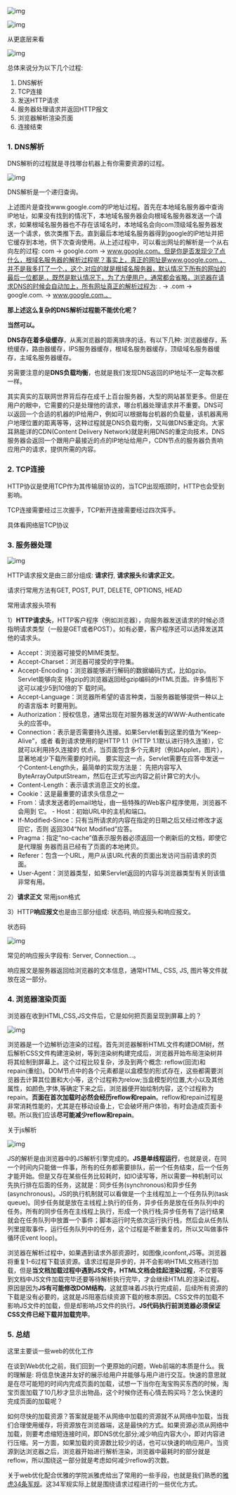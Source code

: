 ![img](http://pcc.huitogo.club/511d0022a6d777e5b48c065013fbfd57)

![img](http://pcc.huitogo.club/23a7fe924238992b76b725d659428123)

从更底层来看

![img](http://pcc.huitogo.club/08becca4242781636adc2ce7a9be4e00)



总体来说分为以下几个过程:

1. DNS解析
2. TCP连接
3. 发送HTTP请求
4. 服务器处理请求并返回HTTP报文
5. 浏览器解析渲染页面
6. 连接结束



### 1. DNS解析

DNS解析的过程就是寻找哪台机器上有你需要资源的过程。

![img](http://pcc.huitogo.club/170124b043272552e036096a6a7665cd)



DNS解析是一个递归查询。



上述图片是查找www.google.com的IP地址过程。首先在本地域名服务器中查询IP地址，如果没有找到的情况下，本地域名服务器会向根域名服务器发送一个请求，如果根域名服务器也不存在该域名时，本地域名会向com顶级域名服务器发送一个请求，依次类推下去。直到最后本地域名服务器得到google的IP地址并把它缓存到本地，供下次查询使用。从上述过程中，可以看出网址的解析是一个从右向左的过程: com -> google.com -> www.google.com。但是你是否发现少了点什么，根域名服务器的解析过程呢？事实上，真正的网址是www.google.com.，并不是我多打了一个.，这个.对应的就是根域名服务器，默认情况下所有的网址的最后一位都是.，既然是默认情况下，为了方便用户，通常都会省略，浏览器在请求DNS的时候会自动加上，所有网址真正的解析过程为: . -> .com -> google.com. -> www.google.com.。



**那上述这么复杂的DNS解析过程能不能优化呢？**

**当然可以。**



**DNS存在着多级缓存**，从离浏览器的距离排序的话，有以下几种: 浏览器缓存，系统缓存，路由器缓存，IPS服务器缓存，根域名服务器缓存，顶级域名服务器缓存，主域名服务器缓存。

另需要注意的是**DNS负载均衡**，也就是我们发现DNS返回的IP地址不一定每次都一样。

其实真实的互联网世界背后存在成千上百台服务器，大型的网站甚至更多。但是在用户的眼中，它需要的只是处理他的请求，哪台机器处理请求并不重要。DNS可以返回一个合适的机器的IP给用户，例如可以根据每台机器的负载量，该机器离用户地理位置的距离等等，这种过程就是DNS负载均衡，又叫做DNS重定向。大家耳熟能详的CDN(Content Delivery Network)就是利用DNS的重定向技术，DNS服务器会返回一个跟用户最接近的点的IP地址给用户，CDN节点的服务器负责响应用户的请求，提供所需的内容。



### 2. TCP连接

HTTP协议是使用TCP作为其传输层协议的，当TCP出现瓶颈时，HTTP也会受到影响。

TCP连接需要经过三次握手，TCP断开连接需要经过四次挥手。

具体看网络层TCP协议



### 3. 服务器处理

![img](http://pcc.huitogo.club/b661c53e1e6892618b0718df283c8e3e)



HTTP请求报文是由三部分组成: **请求行**, **请求报头**和**请求正文**。

请求行常用方法有GET, POST, PUT, DELETE, OPTIONS, HEAD



常用请求报头项有

1）**HTTP请求头**，HTTP客户程序（例如浏览器），向服务器发送请求的时候必须指明请求类型（一般是GET或者POST）。如有必要，客户程序还可以选择发送其他的请求头。

- Accept：浏览器可接受的MIME类型。
- Accept-Charset：浏览器可接受的字符集。
- Accept-Encoding：浏览器能够进行解码的数据编码方式，比如gzip。Servlet能够向支 持gzip的浏览器返回经gzip编码的HTML页面。许多情形下这可以减少5到10倍的下 载时间。
- Accept-Language：浏览器所希望的语言种类，当服务器能够提供一种以上的语言版本 时要用到。
- Authorization：授权信息，通常出现在对服务器发送的WWW-Authenticate头的应答中。
- Connection：表示是否需要持久连接。如果Servlet看到这里的值为“Keep-Alive”，或者 看到请求使用的是HTTP 1.1（HTTP 1.1默认进行持久连接），它就可以利用持久连接的 优点，当页面包含多个元素时（例如Applet，图片），显著地减少下载所需要的时间。 要实现这一点，Servlet需要在应答中发送一个Content-Length头，最简单的实现方法是： 先把内容写入ByteArrayOutputStream，然后在正式写出内容之前计算它的大小。
- Content-Length：表示请求消息正文的长度。
- Cookie：这是最重要的请求头信息之一
- From：请求发送者的email地址，由一些特殊的Web客户程序使用，浏览器不会用到 它。 - Host：初始URL中的主机和端口。
- If-Modified-Since：只有当所请求的内容在指定的日期之后又经过修改才返回它，否则 返回304“Not Modified”应答。
- Pragma：指定“no-cache”值表示服务器必须返回一个刷新后的文档，即使它是代理服 务器而且已经有了页面的本地拷贝。
- Referer：包含一个URL，用户从该URL代表的页面出发访问当前请求的页面。
- User-Agent：浏览器类型，如果Servlet返回的内容与浏览器类型有关则该值非常有用。



2）**请求正文** 常用json格式



3）HTTP**响应报文**也是由三部分组成: 状态码, 响应报头和响应报文。

状态码



![img](http://pcc.huitogo.club/4270d0b998601a7636db8d2021bf3767)



常见的响应报头字段有: Server, Connection...。

响应报文是服务器返回给浏览器的文本信息，通常HTML, CSS, JS, 图片等文件就放在这一部分。



### 4. 浏览器渲染页面

浏览器在收到HTML,CSS,JS文件后，它是如何把页面呈现到屏幕上的？

![img](http://pcc.huitogo.club/5eeeff61ea12378a13eb11fa0354d70c)



浏览器是一个边解析边渲染的过程。首先浏览器解析HTML文件构建DOM树，然后解析CSS文件构建渲染树，等到渲染树构建完成后，浏览器开始布局渲染树并将其绘制到屏幕上。这个过程比较复杂，涉及到两个概念: reflow(回流)和repain(重绘)。DOM节点中的各个元素都是以盒模型的形式存在，这些都需要浏览器去计算其位置和大小等，这个过程称为relow;当盒模型的位置,大小以及其他属性，如颜色,字体,等确定下来之后，浏览器便开始绘制内容，这个过程称为repain。**页面在首次加载时必然会经历reflow和repain**。reflow和repain过程是非常消耗性能的，尤其是在移动设备上，它会破坏用户体验，有时会造成页面卡顿。所以我们应该**尽可能减少reflow和repain**。



关于js解析

![img](http://pcc.huitogo.club/d6d7383a3e6622b651c6192890f65e00)



JS的解析是由浏览器中的JS解析引擎完成的。**JS是单线程运行**，也就是说，在同一个时间内只能做一件事，所有的任务都需要排队，前一个任务结束，后一个任务才能开始。但是又存在某些任务比较耗时，如IO读写等，所以需要一种机制可以先执行排在后面的任务，这就是：同步任务(synchronous)和异步任务(asynchronous)。JS的执行机制就可以看做是一个主线程加上一个任务队列(task queue)。同步任务就是放在主线程上执行的任务，异步任务是放在任务队列中的任务。所有的同步任务在主线程上执行，形成一个执行栈;异步任务有了运行结果就会在任务队列中放置一个事件；脚本运行时先依次运行执行栈，然后会从任务队列里提取事件，运行任务队列中的任务，这个过程是不断重复的，所以又叫做事件循环(Event loop)。



浏览器在解析过程中，如果遇到请求外部资源时，如图像,iconfont,JS等。浏览器将重复1-6过程下载该资源。请求过程是异步的，并不会影响HTML文档进行加载，但是**当文档加载过程中遇到JS文件，HTML文档会挂起渲染过程**，不仅要等到文档中JS文件加载完毕还要等待解析执行完毕，才会继续HTML的渲染过程。原因是因为**JS有可能修改DOM结构**，这就意味着JS执行完成前，后续所有资源的下载是没有必要的，这就是JS阻塞后续资源下载的根本原因。CSS文件的加载不影响JS文件的加载，但是却影响JS文件的执行。**JS代码执行前浏览器必须保证CSS文件已经下载并加载完毕**。



### 5. 总结

这里主要谈一些web的优化工作



在谈到Web优化之前，我们回到一个更原始的问题，Web前端的本质是什么。我的理解是: 将信息快速并友好的展示给用户并能够与用户进行交互。快速的意思就是在尽可能短的时间内完成页面的加载，试想一下当你在淘宝购买东西的时候，淘宝页面加载了10几秒才显示出物品，这个时候你还有心情去购买吗？怎么快速的完成页面的加载呢？



如何尽快的加载资源？答案就是能不从网络中加载的资源就不从网络中加载，当我们合理使用缓存，将资源放在浏览器端，这是最快的方式。如果资源必须从网络中加载，则要考虑缩短连接时间，即DNS优化部分;减少响应内容大小，即对内容进行压缩。另一方面，如果加载的资源数比较少的话，也可以快速的响应用户。当资源到达浏览器之后，浏览器开始进行解析渲染，浏览器中最耗时的部分就是reflow，所以围绕这一部分就是考虑如何减少reflow的次数。



关于web优化配合优雅的学院派雅虎给出了常用的一些手段，也就是我们熟悉的[雅虎34条军规](https://developer.yahoo.com/)。这34军规实际上就是围绕请求过程进行的一些优化方式。